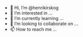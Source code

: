 - 👋 Hi, I’m @henrikirskog
- 👀 I’m interested in ...
- 🌱 I’m currently learning ...
- 💞️ I’m looking to collaborate on ...
- 📫 How to reach me ...

<!---
henrikirskog/henrikirskog is a ✨ special ✨ repository because its `README.md` (this file) appears on your GitHub profile.
You can click the Preview link to take a look at your changes.
--->
